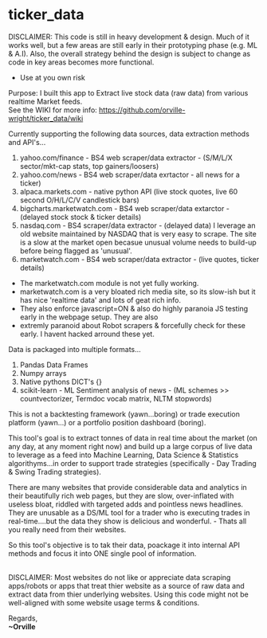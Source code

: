 # ticker_data

DISCLAIMER: This code is still in heavy development & design. Much of it works well, but a few areas are still early in their prototyping phase (e.g. ML & A.I). Also, the overall strategy behind the design is subject to change as code in key areas becomes more functional.
- Use at you own risk

Purpose: I built this app to Extract live stock data (raw data) from various realtime Market feeds.<br>
See the WIKI for more info: https://github.com/orville-wright/ticker_data/wiki

Currently supporting the following data sources, data extraction methods and API's...
  1. yahoo.com/finance  - BS4 web scraper/data extractor - (S/M/L/X sector/mkt-cap stats, top gainers/loosers)
  2. yahoo.com/news - BS4 web scraper/data exrtactor - all news for a ticker)
  2. alpaca.markets.com - native python API (live stock quotes, live 60 second O/H/L/C/V candlestick bars)
  3. bigcharts.marketwatch.com  - BS4 web scraper/data extarctor - (delayed stock stock & ticker details)
  4. nasdaq.com - BS4 scraper/data extractor - (delayed data)
     I leverage an old website maintained by NASDAQ that is very easy to scrape. The site is a slow at the market open becasue unusual volume needs to build-up before being flagged as 'unusual'.
  5. marketwatch.com - BS4 web scraper/data extractor - (live quotes, ticker details)
  * The marketwatch.com module is not yet fully working.
  * marketwatch.com is a very bloated rich media site, so its slow-ish but it has nice 'realtime data' and lots of geat rich info.
  * They also enforce javascript=ON & also do highly paranoia JS testing early in the webpage setup. They are also
  * extremly paranoid about Robot scrapers & forcefully check for these early. I havent hacked arround these yet.

Data is packaged into multiple formats...
1. Pandas Data Frames
2. Numpy arrays
3. Native pythons DICT's {}
4. scikit-learn - ML Sentiment analysis of news - (ML schemes >> countvectorizer, Termdoc vocab matrix, NLTM stopwords)

This is not a backtesting framework (yawn...boring) or trade execution platform (yawn...) or a portfolio position dashboard (boring).

This tool's goal is to extract tonnes of data in real time about the market (on any day, at any moment right now) and build up a
large corpus of live data to leverage as a feed into Machine Learning, Data Science & Statistics algorithyms...in order to support
trade strategies (specifically - Day Trading & Swing Trading strategies).

There are many websites that provide considerable data and analytics in their beautifully rich web pages, but they are slow, 
over-inflated with useless bloat, riddled with targeted adds and pointless news headlines. They are unusable as a DS/ML tool for a
trader who is executing trades in real-time....but the data they show is delicious and wonderful. - Thats all you really need from
their websites.

So this tool's objective is to tak their data, poackage it into internal API methods and focus it into ONE single pool of information.
<br>
<br>

DISCLAIMER: Most websites do not like or appreciate data scraping apps/robots or apps that treat thier website as a source of raw data and extract data from thier underlying websites. Using this code might not be well-aligned with some website usage terms & conditions.

Regards,<br>
**~Orville**
